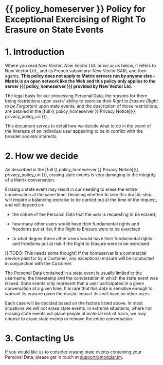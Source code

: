 # {{ policy_homeserver }} Policy for Exceptional Exercising of Right To Erasure on State Events

# 1. Introduction

Where you read *New Vector*, *New Vector Ltd.* or *we *or* us* below, it refers to New Vector Ltd., and its French subsidiary: New Vector SARL and their agents. **This policy does not apply to Matrix servers run by anyone else - Matrix is an open network like the Web and this policy only applies to the server ({{ policy_homeserver }}) provided by New Vector Ltd.**

The legal basis for our processing Personal Data, the reasons for there being restrictions upon users' ability to exercise their *Right to Erasure (Right to be Forgotten)* upon state events, and the description of those restrictions, are detailed in the [full {{ policy_homeserver }} Privacy Notice]({{ privacy_policy_uri }}).

This document serves to detail how we decide what to do in the event of the interests of an individual user appearing to be in conflict with the broader societal interests.

# 2. How we decide

As described in the [full {{ policy_homeserver }} Privacy Notice]({{ privacy_policy_uri }}), erasing state events is very damaging to the integrity of a Matrix conversation.

Erasing a state event may result in our needing to erase the entire conversation at the same time. Deciding whether to take this drastic step will require a balancing exercise to be carried out at the time of the request, and will depend on:

* the nature of the Personal Data that the user is requesting to be erased;

* how many other users would have their fundamental rights and freedoms put at risk if the Right to Erasure were to be exercised

* to what degree these other users would have their fundamental rights and freedoms put at risk if the Right to Erasure were to be exercised

[](TODO: This needs some thought)
If the homeserver is a commercial service paid for by a Customer, any exceptional erasure will be conducted in conjunction with the Customer.

The Personal Data contained in a state event is usually limited to the username, the timestamp and the conversation in which the state event was issued. State events only represent that a user participated in a given conversation at a given time. It is rare that this data is sensitive enough to warrant its erasure given the drastic impact this will have on other users.

Each case will be decided based on the factors listed above. In most situations we will not erase state events. In extreme situations, where not erasing state events will place people at material risk of harm, we may choose to erase state events or remove the entire conversation.

# 3. Contacting Us

If you would like us to consider erasing state events containing your Personal Data, please get in touch at [support@modular.im](mailto:support@modular.im).
